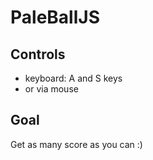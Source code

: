 # PaleBallJS
<h2>Controls</h2>
<ul>
  <li>keyboard: A and S keys</li>
  <li>or via mouse</li>
</ul>
<h2>Goal</h2>
Get as many score as you can :)
